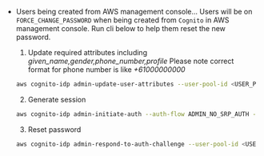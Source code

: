 * Users being created from AWS management console...
Users will be on `FORCE_CHANGE_PASSWORD` when being created from `Cognito` in AWS management console.
Run cli below to help them reset the new password.

  1. Update required attributes including *given_name,gender,phone_number,profile*
    Please note correct format for phone number is like *+61000000000*
  ```bash
  aws cognito-idp admin-update-user-attributes --user-pool-id <USER_POOL_ID> --username <USERNAME> --user-attribute Name=given_name,Value=david Name=phone_number,Value=+430296168
  ```
  2. Generate session
  ```bash
  aws cognito-idp admin-initiate-auth --auth-flow ADMIN_NO_SRP_AUTH --user-pool-id <USER_POOL_ID> --client-id <APP_CLIENT_ID> --auth-parameters USERNAME=<USERNAME>,PASSWORD=<USER TEMP PASSWORD> --region <REGION>
  ```
  3. Reset password
  ```bash
  aws cognito-idp admin-respond-to-auth-challenge --user-pool-id <USER_POOL_ID> --client-id <APP_CLIENT_ID> --challenge-name NEW_PASSWORD_REQUIRED --challenge-responses NEW_PASSWORD=<USER_NEW_PASSWORD>,USERNAME=<USERNAME> --session <SESSION_KEY_CREATED_FROM_LAST_STEP>
  ```
